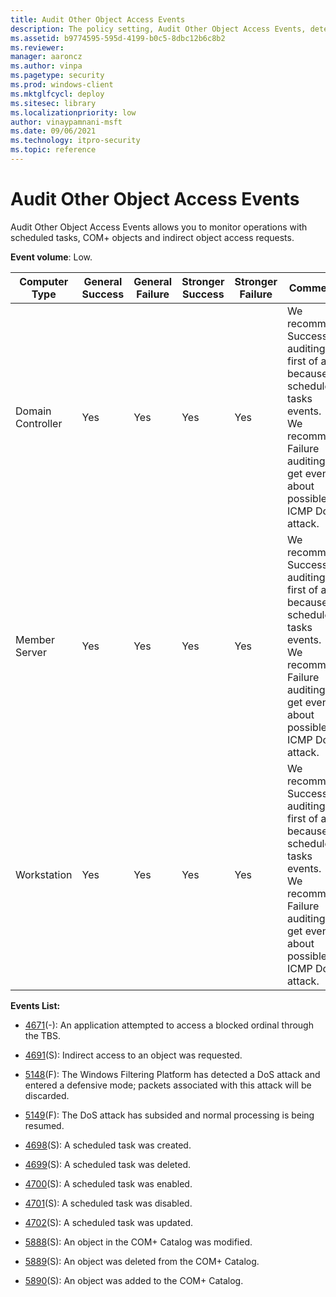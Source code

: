 ```yaml
---
title: Audit Other Object Access Events 
description: The policy setting, Audit Other Object Access Events, determines if audit events are generated for the management of Task Scheduler jobs or COM+ objects.
ms.assetid: b9774595-595d-4199-b0c5-8dbc12b6c8b2
ms.reviewer: 
manager: aaroncz
ms.author: vinpa
ms.pagetype: security
ms.prod: windows-client
ms.mktglfcycl: deploy
ms.sitesec: library
ms.localizationpriority: low
author: vinaypamnani-msft
ms.date: 09/06/2021
ms.technology: itpro-security
ms.topic: reference
---
```


# Audit Other Object Access Events


Audit Other Object Access Events allows you to monitor operations with scheduled tasks, COM+ objects and indirect object access requests.

**Event volume**: Low.

| Computer Type     | General Success | General Failure | Stronger Success | Stronger Failure | Comments                                                                                                                                                           |
|-------------------|-----------------|-----------------|------------------|------------------|--------------------------------------------------------------------------------------------------------------------------------------------------------------------|
| Domain Controller | Yes             | Yes             | Yes              | Yes              | We recommend Success auditing first of all because of scheduled tasks events.<br>We recommend Failure auditing to get events about possible ICMP DoS attack. |
| Member Server     | Yes             | Yes             | Yes              | Yes              | We recommend Success auditing first of all because of scheduled tasks events.<br>We recommend Failure auditing to get events about possible ICMP DoS attack. |
| Workstation       | Yes             | Yes             | Yes              | Yes              | We recommend Success auditing first of all because of scheduled tasks events.<br>We recommend Failure auditing to get events about possible ICMP DoS attack. |

**Events List:**

-   [4671](event-4671.md)(-): An application attempted to access a blocked ordinal through the TBS.

-   [4691](event-4691.md)(S): Indirect access to an object was requested.

-   [5148](event-5148.md)(F): The Windows Filtering Platform has detected a DoS attack and entered a defensive mode; packets associated with this attack will be discarded.

-   [5149](event-5149.md)(F): The DoS attack has subsided and normal processing is being resumed.

-   [4698](event-4698.md)(S): A scheduled task was created.

-   [4699](event-4699.md)(S): A scheduled task was deleted.

-   [4700](event-4700.md)(S): A scheduled task was enabled.

-   [4701](event-4701.md)(S): A scheduled task was disabled.

-   [4702](event-4702.md)(S): A scheduled task was updated.

-   [5888](event-5888.md)(S): An object in the COM+ Catalog was modified.

-   [5889](event-5889.md)(S): An object was deleted from the COM+ Catalog.

-   [5890](event-5890.md)(S): An object was added to the COM+ Catalog.

